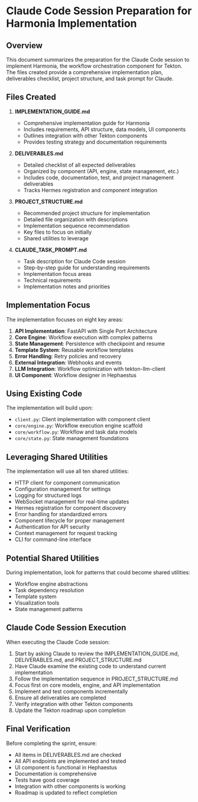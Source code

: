 # Claude Code Session Preparation for Harmonia Implementation

## Overview

This document summarizes the preparation for the Claude Code session to implement Harmonia, the workflow orchestration component for Tekton. The files created provide a comprehensive implementation plan, deliverables checklist, project structure, and task prompt for Claude.

## Files Created

1. **IMPLEMENTATION_GUIDE.md**
   - Comprehensive implementation guide for Harmonia
   - Includes requirements, API structure, data models, UI components
   - Outlines integration with other Tekton components
   - Provides testing strategy and documentation requirements

2. **DELIVERABLES.md**
   - Detailed checklist of all expected deliverables
   - Organized by component (API, engine, state management, etc.)
   - Includes code, documentation, test, and project management deliverables
   - Tracks Hermes registration and component integration

3. **PROJECT_STRUCTURE.md**
   - Recommended project structure for implementation
   - Detailed file organization with descriptions
   - Implementation sequence recommendation
   - Key files to focus on initially
   - Shared utilities to leverage

4. **CLAUDE_TASK_PROMPT.md**
   - Task description for Claude Code session
   - Step-by-step guide for understanding requirements
   - Implementation focus areas
   - Technical requirements
   - Implementation notes and priorities

## Implementation Focus

The implementation focuses on eight key areas:

1. **API Implementation**: FastAPI with Single Port Architecture
2. **Core Engine**: Workflow execution with complex patterns
3. **State Management**: Persistence with checkpoint and resume
4. **Template System**: Reusable workflow templates
5. **Error Handling**: Retry policies and recovery
6. **External Integration**: Webhooks and events
7. **LLM Integration**: Workflow optimization with tekton-llm-client
8. **UI Component**: Workflow designer in Hephaestus

## Using Existing Code

The implementation will build upon:

- `client.py`: Client implementation with component client
- `core/engine.py`: Workflow execution engine scaffold
- `core/workflow.py`: Workflow and task data models
- `core/state.py`: State management foundations

## Leveraging Shared Utilities

The implementation will use all ten shared utilities:
- HTTP client for component communication
- Configuration management for settings
- Logging for structured logs
- WebSocket management for real-time updates
- Hermes registration for component discovery
- Error handling for standardized errors
- Component lifecycle for proper management
- Authentication for API security
- Context management for request tracking
- CLI for command-line interface

## Potential Shared Utilities

During implementation, look for patterns that could become shared utilities:
- Workflow engine abstractions
- Task dependency resolution
- Template system
- Visualization tools
- State management patterns

## Claude Code Session Execution

When executing the Claude Code session:

1. Start by asking Claude to review the IMPLEMENTATION_GUIDE.md, DELIVERABLES.md, and PROJECT_STRUCTURE.md
2. Have Claude examine the existing code to understand current implementation
3. Follow the implementation sequence in PROJECT_STRUCTURE.md
4. Focus first on core models, engine, and API implementation
5. Implement and test components incrementally
6. Ensure all deliverables are completed
7. Verify integration with other Tekton components
8. Update the Tekton roadmap upon completion

## Final Verification

Before completing the sprint, ensure:
- All items in DELIVERABLES.md are checked
- All API endpoints are implemented and tested
- UI component is functional in Hephaestus
- Documentation is comprehensive
- Tests have good coverage
- Integration with other components is working
- Roadmap is updated to reflect completion